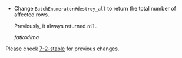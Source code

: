 *   Change `BatchEnumerator#destroy_all` to return the total number of affected rows.

    Previously, it always returned `nil`.

    *fatkodima*

Please check [7-2-stable](https://github.com/rails/rails/blob/7-2-stable/activerecord/CHANGELOG.md) for previous changes.
